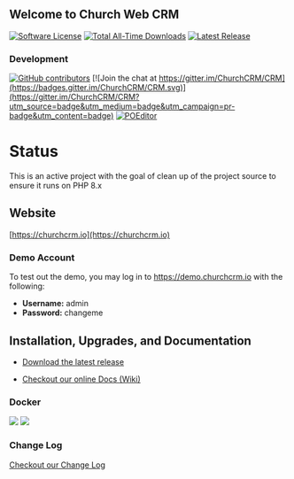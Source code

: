 Welcome to Church Web CRM
---
[![Software License](https://img.shields.io/badge/license-MIT-brightgreen.svg)](LICENSE)
[![Total All-Time Downloads](https://img.shields.io/github/downloads/churchcrm/crm/total.svg?label=Total%20All-Time%20Downloads)](https://github.com/ChurchCRM/CRM/releases)
[![Latest Release](https://img.shields.io/github/downloads/churchcrm/crm/latest/total.svg?label=Latest%20Release)](https://github.com/ChurchCRM/CRM/releases/latest)

### Development
[![GitHub contributors](https://img.shields.io/github/contributors/churchcrm/crm.svg)]()
[![Join the chat at https://gitter.im/ChurchCRM/CRM](https://badges.gitter.im/ChurchCRM/CRM.svg)](https://gitter.im/ChurchCRM/CRM?utm_source=badge&utm_medium=badge&utm_campaign=pr-badge&utm_content=badge)
[![POEditor](https://img.shields.io/badge/Languages-22-green.svg)](https://poeditor.com/join/project/RABdnDSqAt)

# Status

This is an active project with the goal of clean up of the project source to ensure it runs on PHP 8.x

## Website

[https://churchcrm.io](https://churchcrm.io)

### Demo Account

To test out the demo, you may log in to https://demo.churchcrm.io  with the following:

- **Username:** admin
- **Password:** changeme


## Installation, Upgrades, and Documentation

* [Download the latest release](https://github.com/ChurchCRM/CRM/releases/latest)

* [Checkout our online Docs (Wiki)](https://github.com/ChurchCRM/CRM/wiki)


### Docker
![](https://img.shields.io/docker/pulls/churchcrm/crm.svg?maxAge=2592000)
[![](https://images.microbadger.com/badges/image/churchcrm/crm.svg)](https://microbadger.com/images/churchcrm/crm "Get your own image badge on microbadger.com")


###  Change Log

[Checkout our Change Log](CHANGELOG.md)
